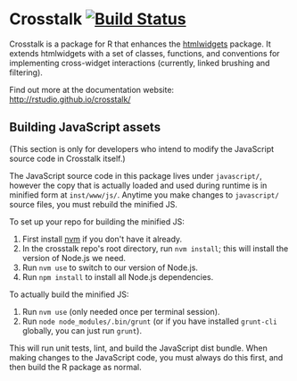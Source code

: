 # Crosstalk [![Build Status](https://travis-ci.org/rstudio/crosstalk.svg?branch=master)](https://travis-ci.org/rstudio/crosstalk)

Crosstalk is a package for R that enhances the [htmlwidgets](http://htmlwidgets.org) package. It extends htmlwidgets with a set of classes, functions, and conventions for implementing cross-widget interactions (currently, linked brushing and filtering).

Find out more at the documentation website: http://rstudio.github.io/crosstalk/

## Building JavaScript assets

(This section is only for developers who intend to modify the JavaScript source code in Crosstalk itself.)

The JavaScript source code in this package lives under `javascript/`, however the copy that is actually loaded and used during runtime is in minified form at `inst/www/js/`. Anytime you make changes to `javascript/` source files, you must rebuild the minified JS.

To set up your repo for building the minified JS:

1. First install [nvm](https://github.com/nvm-sh/nvm) if you don't have it already.
2. In the crosstalk repo's root directory, run `nvm install`; this will install the version of Node.js we need.
3. Run `nvm use` to switch to our version of Node.js.
4. Run `npm install` to install all Node.js dependencies.

To actually build the minified JS:

1. Run `nvm use` (only needed once per terminal session).
2. Run `node node_modules/.bin/grunt` (or if you have installed `grunt-cli` globally, you can just run `grunt`).

This will run unit tests, lint, and build the JavaScript dist bundle. When making changes to the JavaScript code, you must always do this first, and then build the R package as normal.

